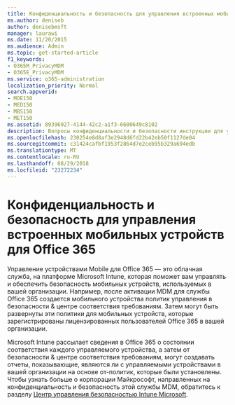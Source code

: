 ```yaml
---
title: Конфиденциальность и безопасность для управления встроенных мобильных устройств для Office 365
ms.author: deniseb
author: denisebmsft
manager: laurawi
ms.date: 11/20/2015
ms.audience: Admin
ms.topic: get-started-article
f1_keywords:
- O365M_PrivacyMDM
- O365E_PrivacyMDM
ms.service: o365-administration
localization_priority: Normal
search.appverid:
- MOE150
- MED150
- MBS150
- MET150
ms.assetid: 89396927-4144-42c2-a1f3-6600649c8102
description: Вопросы конфиденциальности и безопасности инструкции для управления мобильного устройства для Office 365, облачная служба на платформе Microsoft Intune, которое помогает управлять и обеспечить безопасность мобильных устройств, используемых в вашей организации.
ms.openlocfilehash: 230254e8d8af3e2948d6fd22b42eb50f1127de04
ms.sourcegitcommit: c31424cafbf1953f2864d7e2ceb95b329a694edb
ms.translationtype: MT
ms.contentlocale: ru-RU
ms.lasthandoff: 08/29/2018
ms.locfileid: "23272234"
---
```

# <a name="privacy-and-security-for-built-in-mobile-device-management-for-office-365"></a>Конфиденциальность и безопасность для управления встроенных мобильных устройств для Office 365

Управление устройствами Mobile для Office 365 — это облачная служба, на платформе Microsoft Intune, которая поможет вам управлять и обеспечить безопасность мобильных устройств, используемых в вашей организации. Например, после активации MDM для службы Office 365 создается мобильного устройства политик управления в безопасности &amp; центре соответствия требованиям. Затем могут быть развернуты эти политики для мобильных устройств, которые зарегистрированы лицензированных пользователей Office 365 в вашей организации.
  
Microsoft Intune рассылает сведения в Office 365 о состоянии соответствия каждого управляемого устройства, а затем от безопасности &amp; центре соответствия требованиям, могут создавать отчеты, показывающие, являются ли с управляемыми устройствами в вашей организации на основе от-политик, которые были установлены. Чтобы узнать больше о корпорации Майкрософт, направленных на конфиденциальность и безопасность этой службы MDM, обратитесь к разделу [Центр управления безопасностью Intune Microsoft](https://www.microsoft.com/en-us/server-cloud/products/intune-trust-center/overview.aspx). 
  

